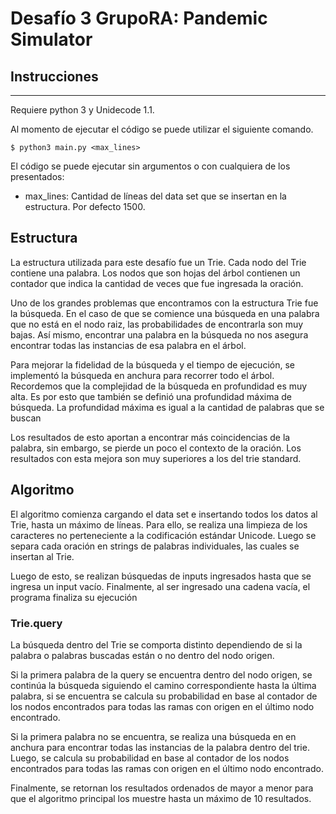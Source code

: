 # Desafío 3 GrupoRA: Pandemic Simulator 
## Instrucciones 
---
Requiere python 3 y Unidecode 1.1.

Al momento de ejecutar el código se puede utilizar el siguiente comando.

    $ python3 main.py <max_lines> 

El código se puede ejecutar sin argumentos o con cualquiera de los presentados:
- max_lines: Cantidad de líneas del data set que se insertan en la estructura. Por defecto 1500.


## Estructura 
La estructura utilizada para este desafío fue un Trie. Cada nodo del Trie contiene una palabra. Los nodos que son hojas del árbol contienen un contador que indica la cantidad de veces que fue ingresada la oración.

Uno de los grandes problemas que encontramos con la estructura Trie fue la búsqueda. En el caso de que se comience una búsqueda en una palabra que no está en el nodo raiz, las probabilidades de encontrarla son muy bajas. Así mismo, encontrar una palabra en la búsqueda no nos asegura encontrar todas las instancias de esa palabra en el árbol. 

Para mejorar la fidelidad de la búsqueda y el tiempo de ejecución, se implementó la búsqueda en anchura para recorrer todo el árbol. Recordemos que la complejidad de la búsqueda en profundidad es muy alta. Es por esto que también se definió una profundidad máxima de búsqueda. La profundidad máxima es igual a la cantidad de palabras que se buscan

Los resultados de esto aportan a encontrar más coincidencias de la palabra, sin embargo, se pierde un poco el contexto de la oración. Los resultados con esta mejora son muy superiores a los del trie standard.

## Algoritmo
El algoritmo comienza cargando el data set e insertando todos los datos al Trie, hasta un máximo de líneas. Para ello, se realiza una limpieza de los caracteres no perteneciente a la codificación estándar Unicode. Luego se separa cada oración en strings de palabras individuales, las cuales se insertan al Trie.

Luego de esto, se realizan búsquedas de inputs ingresados hasta que se ingresa un input vacío. Finalmente, al ser ingresado una cadena vacía, el programa finaliza su ejecución

### Trie.query
La búsqueda dentro del Trie se comporta distinto dependiendo de si la palabra o palabras buscadas están o no dentro del nodo origen. 

Si la primera palabra de la query se encuentra dentro del nodo origen, se continúa la búsqueda siguiendo el camino correspondiente hasta la última palabra, si se encuentra se calcula su probabilidad en base al contador de los nodos encontrados para todas las ramas con origen en el último nodo encontrado.

Si la primera palabra no se encuentra, se realiza una búsqueda en en anchura para encontrar todas las instancias de la palabra dentro del trie. Luego, se calcula su probabilidad en base al contador de los nodos encontrados para todas las ramas con origen en el último nodo encontrado.

Finalmente, se retornan los resultados ordenados de mayor a menor para que el algoritmo principal los muestre hasta un máximo de 10 resultados.







